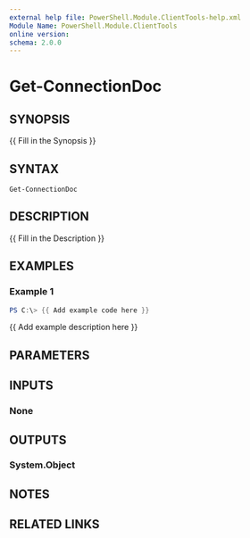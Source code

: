 ```yaml
---
external help file: PowerShell.Module.ClientTools-help.xml
Module Name: PowerShell.Module.ClientTools
online version:
schema: 2.0.0
---
```


# Get-ConnectionDoc

## SYNOPSIS
{{ Fill in the Synopsis }}

## SYNTAX

```
Get-ConnectionDoc
```

## DESCRIPTION
{{ Fill in the Description }}

## EXAMPLES

### Example 1
```powershell
PS C:\> {{ Add example code here }}
```

{{ Add example description here }}

## PARAMETERS

## INPUTS

### None

## OUTPUTS

### System.Object
## NOTES

## RELATED LINKS
